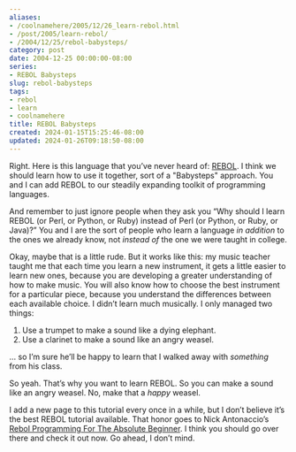 ```yaml
---
aliases:
- /coolnamehere/2005/12/26_learn-rebol.html
- /post/2005/learn-rebol/
- /2004/12/25/rebol-babysteps/
category: post
date: 2004-12-25 00:00:00-08:00
series:
- REBOL Babysteps
slug: rebol-babysteps
tags:
- rebol
- learn
- coolnamehere
title: REBOL Babysteps
created: 2024-01-15T15:25:46-08:00
updated: 2024-01-26T09:18:50-08:00
---
```


Right. Here is this language that you’ve never heard of: [REBOL](../../../card/REBOL.md). I think we should learn how to use it together, sort of a "Babysteps" approach. You and I can add REBOL to our steadily expanding toolkit of programming languages.

And remember to just ignore people when they ask you “Why should I learn REBOL (or Perl, or Python, or Ruby) instead of Perl (or Python, or Ruby, or Java)?” You and I are the sort of people who learn a language *in addition* to the ones we already know, not *instead of* the one we were taught in college.

Okay, maybe that is a little rude. But it works like this: my music teacher taught me that each time you learn a new instrument, it gets a little easier to learn new ones, because you are developing a greater understanding of how to make music. You will also know how to choose the best instrument for a particular piece, because you understand the differences between each available choice. I didn’t learn much musically. I only managed two things:

1. Use a trumpet to make a sound like a dying elephant.
1. Use a clarinet to make a sound like an angry weasel.

… so I’m sure he’ll be happy to learn that I walked away with *something* from his class.

So yeah. That’s why you want to learn REBOL. So you can make a sound like an angry weasel. No, make that a *happy* weasel.

I add a new page to this tutorial every once in a while, but I don’t believe it’s the best REBOL tutorial available. That honor goes to Nick Antonaccio’s [Rebol Programming For The Absolute Beginner](http://musiclessonz.com/rebol_tutorial.html). I think you should go over there and check it out now. Go ahead, I don’t mind.
